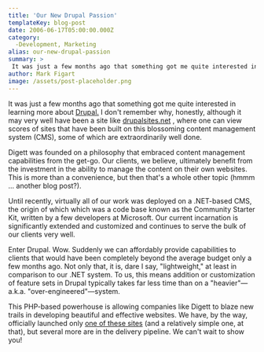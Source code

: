```yaml
---
title: 'Our New Drupal Passion'
templateKey: blog-post
date: 2006-06-17T05:00:00.000Z
category: 
  -Development, Marketing
alias: our-new-drupal-passion
summary: > 
 It was just a few months ago that something got me quite interested in learning more about Drupal. I don't remember why, honestly, although it may very well have been a site like drupalsites.net , where one can view scores of sites that have been built on this blossoming content managem
author: Mark Figart
image: /assets/post-placeholder.png
---
```


It was just a few months ago that something got me quite interested in learning more about [Drupal.](http://www.drupal.org) I don't remember why, honestly, although it may very well have been a site like [drupalsites.net](http://www.drupalsites.net/) , where one can view scores of sites that have been built on this blossoming content management system (CMS), some of which are extraordinarily well done.

Digett was founded on a philosophy that embraced content management capabilities from the get-go. Our clients, we believe, ultimately benefit from the investment in the ability to manage the content on their own websites. This is more than a convenience, but then that's a whole other topic (hmmm ... another blog post?).

Until recently, virtually all of our work was deployed on a .NET-based CMS, the origin of which which was a code base known as the Community Starter Kit, written by a few developers at Microsoft. Our current incarnation is significantly extended and customized and continues to serve the bulk of our clients very well.

Enter Drupal. Wow. Suddenly we can affordably provide capabilities to clients that would have been completely beyond the average budget only a few months ago. Not only that, it is, dare I say, "lightweight," at least in comparison to our .NET system. To us, this means addition or customization of feature sets in Drupal typically takes far less time than on a "heavier"—a.k.a. "over-engineered"—system.

This PHP-based powerhouse is allowing companies like Digett to blaze new trails in developing beautiful and effective websites. We have, by the way, officially launched only [one of these sites](http://www.csny.com/) (and a relatively simple one, at that), but several more are in the delivery pipeline. We can't wait to show you!